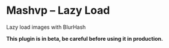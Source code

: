 # Mashvp – Lazy Load

Lazy load images with BlurHash

**This plugin is in beta, be careful before using it in production.**
